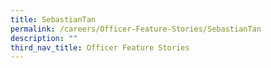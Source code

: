 ```yaml
---
title: SebastianTan
permalink: /careers/Officer-Feature-Stories/SebastianTan
description: ""
third_nav_title: Officer Feature Stories
---
```

